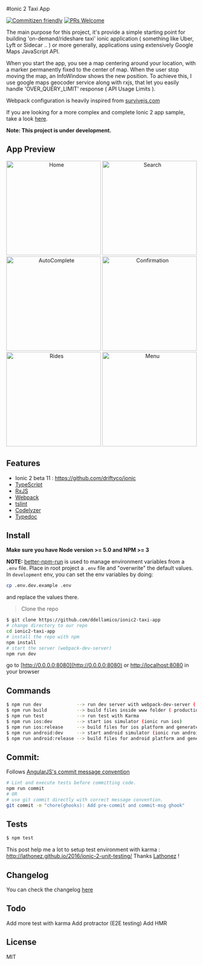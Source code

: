 #Ionic 2 Taxi App

[![Commitizen friendly](https://img.shields.io/badge/commitizen-friendly-brightgreen.svg?style=flat-square)](http://commitizen.github.io/cz-cli/) [![PRs Welcome](https://img.shields.io/badge/PRs-welcome-brightgreen.svg?style=flat-square)](http://makeapullrequest.com)

The main purpose for this project, it's provide a simple starting point for building 'on-demand/rideshare taxi' ionic application ( something like Uber, Lyft or Sidecar .. ) or more generally, applications using extensively Google Maps JavaScript API. 

When you start the app, you see a map centering around your location, with a marker permanently fixed to the center of map. 
When the user stop moving the map, an InfoWindow shows the new position. To achieve this, I use google maps geocoder service along with rxjs, that let you easily handle 'OVER_QUERY_LIMIT' response ( API Usage Limits ).

Webpack configuration is heavily inspired from [survivejs.com](http://survivejs.com/webpack/introduction/) 

If you are looking for a more complex and complete Ionic 2 app sample, take a look [here](https://github.com/ddellamico/ionic-conference-app).

**Note: This project is under development.**

## App Preview

<p align="center">
  <img src="http://damiendev.com/images/1_Home.png" alt="Home" width="250">
  <img src="http://damiendev.com/images/2_Search.png" alt="Search" width="250">
  <img src="http://damiendev.com/images/3_AutoComplete.png" alt="AutoComplete" width="250">
  <img src="http://damiendev.com/images/4_Confirmation.png" alt="Confirmation" width="250">
  <img src="http://damiendev.com/images/5_Rides.png" alt="Rides" width="250">
  <img src="http://damiendev.com/images/6_Menu.png" alt="Menu" width="250">
</p>
  
## Features
  * Ionic 2 beta 11 : <https://github.com/driftyco/ionic>
  * [TypeScript](http://www.typescriptlang.org/)
  * [RxJS](https://github.com/Reactive-Extensions/RxJS)
  * [Webpack](http://webpack.github.io/)
  * [tslint](https://github.com/palantir/tslint)
  * [Codelyzer](https://github.com/mgechev/codelyzer)
  * [Typedoc](https://github.com/TypeStrong/typedoc)

## Install
  **Make sure you have Node version >= 5.0 and NPM >= 3**
  
  **NOTE:** [better-npm-run](https://github.com/benoror/better-npm-run) is used to manage environment variables from a `.env` file.
  Place in root project a `.env` file and "overwrite" the default values.
  In `development` env, you can set the env variables by doing:

  ```bash
  cp .env.dev.example .env
  ```

  and replace the values there.
  
  > Clone the repo
  ```bash
  $ git clone https://github.com/ddellamico/ionic2-taxi-app
  # change directory to our repo
  cd ionic2-taxi-app
  # install the repo with npm
  npm install
  # start the server (webpack-dev-server)
  npm run dev
  ```
  
  go to [http://0.0.0.0:8080](http://0.0.0.0:8080) or [http://localhost:8080](http://localhost:8080) in your browser
  
## Commands
  ```bash
  $ npm run dev             --> run dev server with webpack-dev-server ( development )
  $ npm run build           --> build files inside www folder ( production )
  $ npm run test            --> run test with Karma
  $ npm run ios:dev         --> start ios simulator (ionic run ios)
  $ npm run ios:release     --> build files for ios platform and generate xcodeproj (ionic build ios)
  $ npm run android:dev     --> start android simulator (ionic run android)
  $ npm run android:release --> build files for android platform and generate apk (ionic build android)
  ```
  
## Commit:
  
  Follows [AngularJS's commit message convention](https://github.com/angular/angular.js/blob/master/CONTRIBUTING.md#-git-commit-guidelines)
  ```sh
  # Lint and execute tests before committing code.
  npm run commit
  # OR
  # use git commit directly with correct message convention.
  git commit -m "chore(ghooks): Add pre-commit and commit-msg ghook"
  ```

## Tests

```sh
$ npm test
```
  
 This post help me a lot to setup test environment with karma : http://lathonez.github.io/2016/ionic-2-unit-testing/
 Thanks [Lathonez](http://lathonez.github.io) !
 

## Changelog

You can check the changelog [here](https://github.com/ddellamico/ionic2-taxi-app/blob/master/CHANGELOG.md)

## Todo

Add more test with karma 
Add protractor (E2E testing)
Add HMR

## License

MIT
